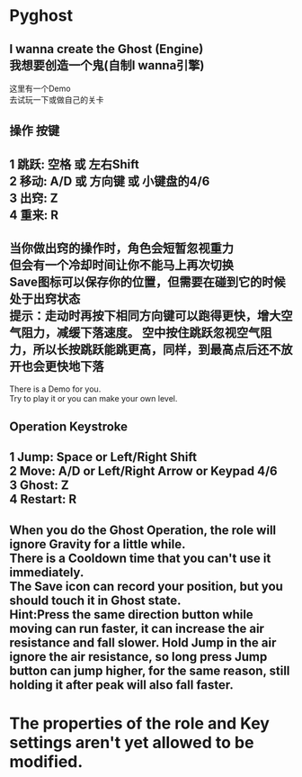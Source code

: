 # Pyghost
I wanna create the Ghost (Engine)<br>
我想要创造一个鬼(自制I wanna引擎)
--
这里有一个Demo<br>
去试玩一下或做自己的关卡<br>
##   操作            按键<br>
1   跳跃:   空格  或 左右Shift<br>
2   移动:   A/D   或 方向键     或 小键盘的4/6<br>
3   出窍:   Z<br>
4   重来:   R<br>
--
当你做出窍的操作时，角色会短暂忽视重力<br>
但会有一个冷却时间让你不能马上再次切换<br>
Save图标可以保存你的位置，但需要在碰到它的时候处于出窍状态<br>
提示：走动时再按下相同方向键可以跑得更快，增大空气阻力，减缓下落速度。
空中按住跳跃忽视空气阻力，所以长按跳跃能跳更高，同样，到最高点后还不放开也会更快地下落
--
There is a Demo for you.<br>
Try to play it or you can make your own level.<br>
## Operation           Keystroke<br>
1   Jump:     Space or Left/Right Shift<br>
2   Move:     A/D   or Left/Right Arrow or Keypad 4/6<br>
3   Ghost:    Z<br>
4   Restart:  R<br>
--
When you do the Ghost Operation, the role will ignore Gravity for a little while.<br>
There is a Cooldown time that you can't use it immediately.<br>
The Save icon can record your position, but you should touch it in Ghost state.<br>
Hint:Press the same direction button while moving can run faster, it can increase the air resistance and fall slower.
Hold Jump in the air ignore the air resistance, so long press Jump button can jump higher, for the same reason, still holding it after peak will also fall faster.
--
# The properties of the role and Key settings aren't yet allowed to be modified.<br>
